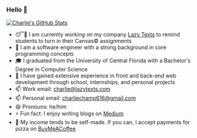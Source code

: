 ### Hello 👋

<!--
**charlielevine/charlielevine** is a ✨ _special_ ✨ repository because its `README.md` (this file) appears on your GitHub profile.
-->

[![Charlie's GitHub Stats](https://github-readme-stats.vercel.app/api?username=charlielevine)](https://github.com/anuraghazra/github-readme-stats)

- 😴📲 I am currently working on my company [Lazy Texts](https://lazytexts.com) to remind students to turn in their Canvas© assignments
- 🌱 I am a software engineer with a strong background in core programming concepts
- 🎓 I graduated from the University of Central Florida with a Bachelor's Degree in Computer Science
- 💬 I have gained extensive experience in  front and back-end web development through school, internships, and personal projects
- 📫 Work email: charlie@lazytexts.com
- 📫 Personal email: charliechamp616@gmail.com
- 😄 Pronouns: he/him
- ⚡ Fun fact: I enjoy writing blogs on [Medium](https://charliechamp616.medium.com/)
- 🍕 My income tends to be self-made. If you can, I accept payments for pizza on [BuyMeACoffee](https://www.buymeacoffee.com/charlielevine)
